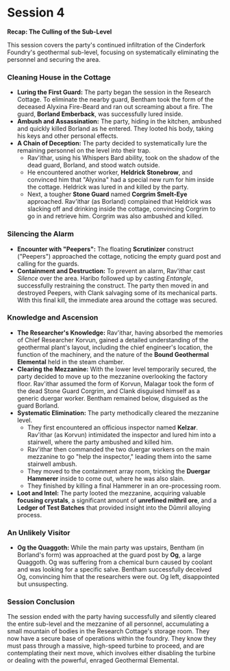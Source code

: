 # Session 4

**Recap: The Culling of the Sub-Level**

This session covers the party's continued infiltration of the Cinderfork Foundry's geothermal sub-level, focusing on systematically eliminating the personnel and securing the area.

### Cleaning House in the Cottage

*   **Luring the First Guard:** The party began the session in the Research Cottage. To eliminate the nearby guard, Bentham took the form of the deceased Alyxina Fire-Beard and ran out screaming about a fire. The guard, **Borland Emberback**, was successfully lured inside.
*   **Ambush and Assassination:** The party, hiding in the kitchen, ambushed and quickly killed Borland as he entered. They looted his body, taking his keys and other personal effects.
*   **A Chain of Deception:** The party decided to systematically lure the remaining personnel on the level into their trap.
    *   Rav'ithar, using his Whispers Bard ability, took on the shadow of the dead guard, Borland, and stood watch outside.
    *   He encountered another worker, **Heldrick Stonebrow**, and convinced him that "Alyxina" had a special new rum for him inside the cottage. Heldrick was lured in and killed by the party.
    *   Next, a tougher **Stone Guard** named **Corgrim Smelt-Eye** approached. Rav'ithar (as Borland) complained that Heldrick was slacking off and drinking inside the cottage, convincing Corgrim to go in and retrieve him. Corgrim was also ambushed and killed.

### Silencing the Alarm

*   **Encounter with "Peepers":** The floating **Scrutinizer** construct ("Peepers") approached the cottage, noticing the empty guard post and calling for the guards.
*   **Containment and Destruction:** To prevent an alarm, Rav'ithar cast *Silence* over the area. Haribo followed up by casting *Entangle*, successfully restraining the construct. The party then moved in and destroyed Peepers, with Clank salvaging some of its mechanical parts. With this final kill, the immediate area around the cottage was secured.

### Knowledge and Ascension

*   **The Researcher's Knowledge:** Rav'ithar, having absorbed the memories of Chief Researcher Korvun, gained a detailed understanding of the geothermal plant's layout, including the chief engineer's location, the function of the machinery, and the nature of the **Bound Geothermal Elemental** held in the steam chamber.
*   **Clearing the Mezzanine:** With the lower level temporarily secured, the party decided to move up to the mezzanine overlooking the factory floor. Rav'ithar assumed the form of Korvun, Malagar took the form of the dead Stone Guard Corgrim, and Clank disguised himself as a generic duergar worker. Bentham remained below, disguised as the guard Borland.
*   **Systematic Elimination:** The party methodically cleared the mezzanine level.
    *   They first encountered an officious inspector named **Kelzar**. Rav'ithar (as Korvun) intimidated the inspector and lured him into a stairwell, where the party ambushed and killed him.
    *   Rav'ithar then commanded the two duergar workers on the main mezzanine to go "help the inspector," leading them into the same stairwell ambush.
    *   They moved to the containment array room, tricking the **Duergar Hammerer** inside to come out, where he was also slain.
    *   They finished by killing a final Hammerer in an ore-processing room.
*   **Loot and Intel:** The party looted the mezzanine, acquiring valuable **focusing crystals**, a significant amount of **unrefined mithril ore**, and a **Ledger of Test Batches** that provided insight into the Dûmril alloying process.

### An Unlikely Visitor

*   **Og the Quaggoth:** While the main party was upstairs, Bentham (in Borland's form) was approached at the guard post by **Og**, a large Quaggoth. Og was suffering from a chemical burn caused by coolant and was looking for a specific salve. Bentham successfully deceived Og, convincing him that the researchers were out. Og left, disappointed but unsuspecting.

### Session Conclusion

The session ended with the party having successfully and silently cleared the entire sub-level and the mezzanine of all personnel, accumulating a small mountain of bodies in the Research Cottage's storage room. They now have a secure base of operations within the foundry. They know they must pass through a massive, high-speed turbine to proceed, and are contemplating their next move, which involves either disabling the turbine or dealing with the powerful, enraged Geothermal Elemental.

###
